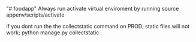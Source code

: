 "# foodapp" 
Always run activate virtual enviroment by running
source appenv/scripts/activate

if you dont run the the collectstatic command on PROD; static files will not work;
python manage.py collectstatic